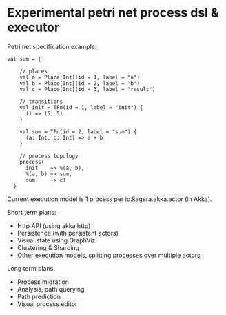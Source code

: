 # Experimental petri net process dsl & executor

Petri net specification example:

```
val sum = {

    // places
    val a = Place[Int](id = 1, label = "a")
    val b = Place[Int](id = 2, label = "b")
    val c = Place[Int](id = 3, label = "result")

    // transitions
    val init = TFn(id = 1, label = "init") {
      () => (5, 5)
    }

    val sum = TFn(id = 2, label = "sum") {
      (a: Int, b: Int) => a + b
    }

    // process topology
    process(
      init    ~> %(a, b),
      %(a, b) ~> sum,
      sum     ~> c)
  }

```

Current execution model is 1 process per io.kagera.akka.actor (in Akka).

Short term plans:

* Http API (using akka http)
* Persistence (with persistent actors)
* Visual state using GraphViz
* Clustering & Sharding
* Other execution models, splitting processes over multiple actors

Long term plans:
* Process migration
* Analysis, path querying 
* Path prediction
* Visual process editor


